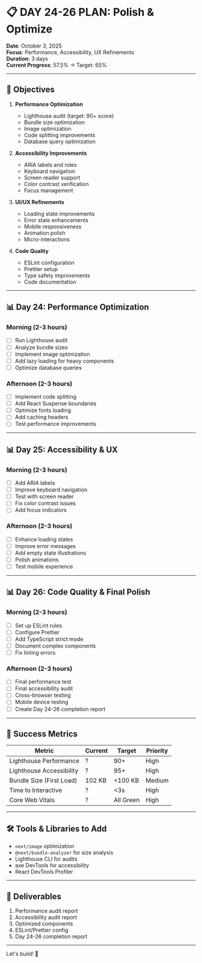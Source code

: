 # 📋 DAY 24-26 PLAN: Polish & Optimize

**Date**: October 3, 2025  
**Focus**: Performance, Accessibility, UX Refinements  
**Duration**: 3 days  
**Current Progress**: 57.5% → Target: 65%

---

## 🎯 Objectives

1. **Performance Optimization**
   - Lighthouse audit (target: 90+ score)
   - Bundle size optimization
   - Image optimization
   - Code splitting improvements
   - Database query optimization

2. **Accessibility Improvements**
   - ARIA labels and roles
   - Keyboard navigation
   - Screen reader support
   - Color contrast verification
   - Focus management

3. **UI/UX Refinements**
   - Loading state improvements
   - Error state enhancements
   - Mobile responsiveness
   - Animation polish
   - Micro-interactions

4. **Code Quality**
   - ESLint configuration
   - Prettier setup
   - Type safety improvements
   - Code documentation

---

## 📊 Day 24: Performance Optimization

### Morning (2-3 hours)
- [ ] Run Lighthouse audit
- [ ] Analyze bundle sizes
- [ ] Implement image optimization
- [ ] Add lazy loading for heavy components
- [ ] Optimize database queries

### Afternoon (2-3 hours)
- [ ] Implement code splitting
- [ ] Add React Suspense boundaries
- [ ] Optimize fonts loading
- [ ] Add caching headers
- [ ] Test performance improvements

---

## 📊 Day 25: Accessibility & UX

### Morning (2-3 hours)
- [ ] Add ARIA labels
- [ ] Improve keyboard navigation
- [ ] Test with screen reader
- [ ] Fix color contrast issues
- [ ] Add focus indicators

### Afternoon (2-3 hours)
- [ ] Enhance loading states
- [ ] Improve error messages
- [ ] Add empty state illustrations
- [ ] Polish animations
- [ ] Test mobile experience

---

## 📊 Day 26: Code Quality & Final Polish

### Morning (2-3 hours)
- [ ] Set up ESLint rules
- [ ] Configure Prettier
- [ ] Add TypeScript strict mode
- [ ] Document complex components
- [ ] Fix linting errors

### Afternoon (2-3 hours)
- [ ] Final performance test
- [ ] Final accessibility audit
- [ ] Cross-browser testing
- [ ] Mobile device testing
- [ ] Create Day 24-26 completion report

---

## 🎯 Success Metrics

| Metric | Current | Target | Priority |
|--------|---------|--------|----------|
| Lighthouse Performance | ? | 90+ | High |
| Lighthouse Accessibility | ? | 95+ | High |
| Bundle Size (First Load) | 102 KB | <100 KB | Medium |
| Time to Interactive | ? | <3s | High |
| Core Web Vitals | ? | All Green | High |

---

## 🛠️ Tools & Libraries to Add

- `next/image` optimization
- `@next/bundle-analyzer` for size analysis
- Lighthouse CLI for audits
- axe DevTools for accessibility
- React DevTools Profiler

---

## 📝 Deliverables

1. Performance audit report
2. Accessibility audit report
3. Optimized components
4. ESLint/Prettier config
5. Day 24-26 completion report

---

Let's build! 🚀
